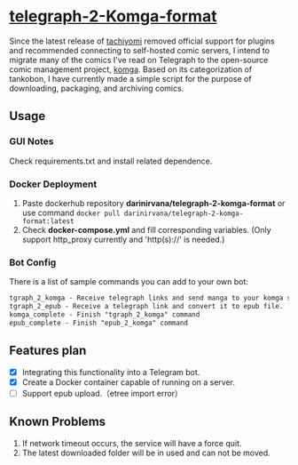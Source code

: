 # [telegraph-2-Komga-format](https://github.com/Ziang-Liu/telegraph-2-Komga-format)
Since the latest release of [tachiyomi](https://github.com/tachiyomiorg/tachiyomi) removed official support for plugins and recommended connecting to self-hosted comic servers, I intend to migrate many of the comics I've read on Telegraph to the open-source comic management project, [komga](https://github.com/gotson/komga). Based on its categorization of tankobon, I have currently made a simple script for the purpose of downloading, packaging, and archiving comics.

## Usage

### GUI Notes
Check requirements.txt and install related dependence.

### Docker Deployment
1. Paste dockerhub repository **darinirvana/telegraph-2-komga-format** or use command `docker pull darinirvana/telegraph-2-komga-format:latest`
2. Check **docker-compose.yml** and fill corresponding variables. (Only support http_proxy currently and 'http(s)://' is needed.) 

### Bot Config
There is a list of sample commands you can add to your own bot:
``` txt
tgraph_2_komga - Receive telegraph links and send manga to your komga server.
tgraph_2_epub - Receive a telegraph link and convert it to epub file.
komga_complete - Finish "tgraph_2_komga" command
epub_complete - Finish "epub_2_komga" command
```

## Features plan
- [x] Integrating this functionality into a Telegram bot.
- [x] Create a Docker container capable of running on a server.
- [ ] Support epub upload.（etree import error）

## Known Problems
1. If network timeout occurs, the service will have a force quit.
2. The latest downloaded folder will be in used and can not be moved.
